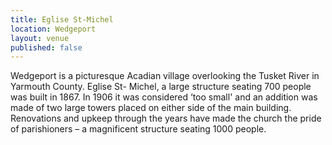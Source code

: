 ```yaml
---
title: Eglise St-Michel
location: Wedgeport
layout: venue
published: false
---
```


Wedgeport is a picturesque Acadian village overlooking the Tusket River in Yarmouth County. Eglise St- Michel, a large structure seating 700 people was built in 1867. In 1906 it was considered ‘too small' and an addition was made of two large towers placed on either side of the main building. Renovations and upkeep through the years have made the church the pride of parishioners – a magnificent structure seating 1000 people.